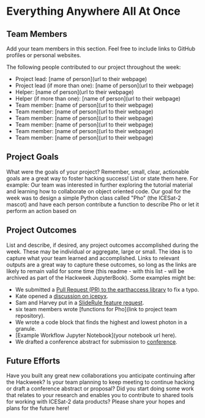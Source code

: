 # Everything Anywhere All At Once

## Team Members

Add your team members in this section.
Feel free to include links to GitHub profiles or personal websites.

The following people contributed to our project throughout the week:
* Project lead: [name of person](url to their webpage)
* Project lead (if more than one): [name of person](url to their webpage)
* Helper: [name of person](url to their webpage)
* Helper (if more than one): [name of person](url to their webpage)
* Team member: [name of person](url to their webpage)
* Team member: [name of person](url to their webpage)
* Team member: [name of person](url to their webpage)
* Team member: [name of person](url to their webpage)
* Team member: [name of person](url to their webpage)
* Team member: [name of person](url to their webpage)


## Project Goals

What were the goals of your project?
Remember, small, clear, actionable goals are a great way to foster hacking success!
List or state them here.
For example: Our team was interested in further exploring the tutorial material and learning how to collaborate on object oriented code.
Our goal for the week was to design a simple Python class called "Pho" (the ICESat-2 mascot) and have each person contribute a function to describe Pho or let it perform an action based on 


## Project Outcomes

List and describe, if desired, any project outcomes accomplished during the week.
These may be individual or aggregate, large or small.
The idea is to capture what your team learned and accomplished.
Links to relevant outputs are a great way to capture these outcomes, so long as the links are likely to remain valid for some time (this readme - with this list - will be archived as part of the Hackweek JupyterBook).
Some examples might be:

* We submitted a [Pull Request (PR) to the earthaccess library](https://nsidc.github.io/earthaccess/) to fix a typo.
* Kate opened a [discussion on icepyx](https://github.com/icesat2py/icepyx/discussions).
* Sam and Harvey put in a [SlideRule feature request](https://github.com/orgs/ICESat2-SlideRule/discussions).
* six team members wrote [functions for Pho](link to project team repository).
* We wrote a code block that finds the highest and lowest photon in a granule.
* [Example Workflow Jupyter Notebook](your notebook url here).
* We drafted a conference abstract for submission to [conference](https://www.agu.org/).


## Future Efforts

Have you built any great new collaborations you anticipate continuing after the Hackweek?
Is your team planning to keep meeting to continue hacking or draft a conference abstract or proposal?
Did you start doing some work that relates to your research and enables you to contribute to shared tools for working with ICESat-2 data products?
Please share your hopes and plans for the future here!
